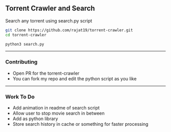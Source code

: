 ## Torrent Crawler and Search

Search any torrent using search.py script
```bash
git clone https://github.com/rajat19/torrent-crawler.git
cd torrent-crawler

python3 search.py
```

---
### Contributing
- Open PR for the torrent-crawler
- You can fork my repo and edit the python script as you like

---
### Work To Do
- Add animation in readme of search script
- Allow user to stop movie search in between
- Add as python library
- Store search history in cache or something for faster processing
